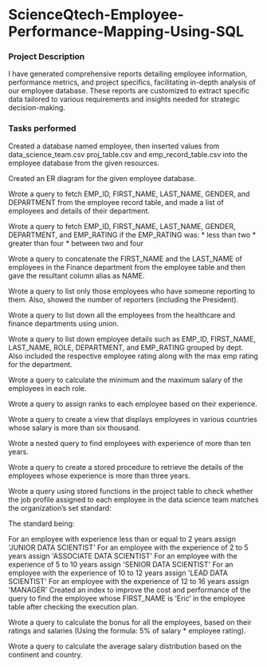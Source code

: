 # ScienceQtech-Employee-Performance-Mapping-Using-SQL
### Project Description
I have generated comprehensive reports detailing employee information, performance metrics, and project specifics, facilitating in-depth analysis of our employee database. These reports are customized to extract specific data tailored to various requirements and insights needed for strategic decision-making.
### Tasks performed
Created a database named employee, then inserted values from data_science_team.csv proj_table.csv and emp_record_table.csv into the employee database from the given resources.

Created an ER diagram for the given employee database.

Wrote a query to fetch EMP_ID, FIRST_NAME, LAST_NAME, GENDER, and DEPARTMENT from the employee record table, and made a list of employees and details of their department.

Wrote a query to fetch EMP_ID, FIRST_NAME, LAST_NAME, GENDER, DEPARTMENT, and EMP_RATING if the EMP_RATING was: * less than two * greater than four * between two and four

Wrote a query to concatenate the FIRST_NAME and the LAST_NAME of employees in the Finance department from the employee table and then gave the resultant column alias as NAME.

Wrote a query to list only those employees who have someone reporting to them. Also, showed the number of reporters (including the President).

Wrote a query to list down all the employees from the healthcare and finance departments using union.

Wrote a query to list down employee details such as EMP_ID, FIRST_NAME, LAST_NAME, ROLE, DEPARTMENT, and EMP_RATING grouped by dept. Also included the respective employee rating along with the max emp rating for the department.

Wrote a query to calculate the minimum and the maximum salary of the employees in each role.

Wrote a query to assign ranks to each employee based on their experience.

Wrote a query to create a view that displays employees in various countries whose salary is more than six thousand.

Wrote a nested query to find employees with experience of more than ten years.

Wrote a query to create a stored procedure to retrieve the details of the employees whose experience is more than three years.

Wrote a query using stored functions in the project table to check whether the job profile assigned to each employee in the data science team matches the organization’s set standard:

The standard being:

For an employee with experience less than or equal to 2 years assign 'JUNIOR DATA SCIENTIST'
For an employee with the experience of 2 to 5 years assign 'ASSOCIATE DATA SCIENTIST'
For an employee with the experience of 5 to 10 years assign 'SENIOR DATA SCIENTIST'
For an employee with the experience of 10 to 12 years assign 'LEAD DATA SCIENTIST'
For an employee with the experience of 12 to 16 years assign 'MANAGER'
Created an index to improve the cost and performance of the query to find the employee whose FIRST_NAME is ‘Eric’ in the employee table after checking the execution plan.

Wrote a query to calculate the bonus for all the employees, based on their ratings and salaries (Using the formula: 5% of salary * employee rating).

Wrote a query to calculate the average salary distribution based on the continent and country.
